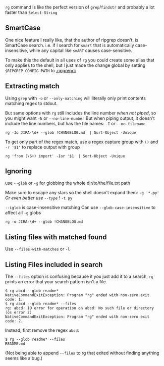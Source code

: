 `rg` command is like the perfect version of `grep`/`findstr` and probably a lot faster than `Select-String`

## SmartCase
One nice feature I really like, that the author of ripgrep doesn't, is SmartCase search. i.e. if I search for `smart` that is automatically case-insensitive, while any capital like `smART` causes case-sensitive.

To make this the default in all uses of `rg` you could create some alias that only applies to the shell, but I just made the change global by setting `$RIPGREP_CONFIG_PATH` to [.ripgreprc](../.ripgreprc)
## Extracting match
Using `grep` with `-o` or `--only-matching` will literally only print contents matching regex to stdout.

But same options with `rg`  still includes the line number *when not piped*, so you might want `-N` or `--no-line-number`
But when piping output, it doesn't include the line numbers, but has the file names:  `-I` or `--no-filename`

```command
rg -Io JIRA-\d+ --glob !CHANGELOG.md` | Sort-Object -Unique
```

To get only part of the regex match, use a regex capture group with `()` and `-r '$1'` to replace output with group

```command
rg 'from (\S+) import' -Ior '$1' | Sort-Object -Unique
```
## Ignoring
use `--glob` or `-g` for globbing the whole dir/to/the/file.txt path

Make sure to escape any stars so the shell doesn't expand them: `-g '*.py'`
*Or even better use `--type` !* `-t py`

`--iglob` is case-insensitive matching
Can use `--glob-case-insensitive` to affect all `-g` globs


`rg -o JIRA-\d+ --glob !CHANGELOG.md`

## Listing files with matched found
Use `--files-with-matches` or `-l`

## Listing Files included in search
The `--files` option is confusing because it you just add it to a search, `rg` prints an error that your search pattern isn't a file.
```command
$ rg abcd --glob readme*
NativeCommandExitException: Program "rg" ended with non-zero exit code: 1.
$ rg abcd --glob readme* --files
rg: abcd: IO error for operation on abcd: No such file or directory (os error 2)
NativeCommandExitException: Program "rg" ended with non-zero exit code: 2.
```

Instead, first remove the regex `abcd`:
```command
$ rg --glob readme* --files
README.md
```

(Not being able to append `--files` to rg that exited without finding anything seems like a bug.)